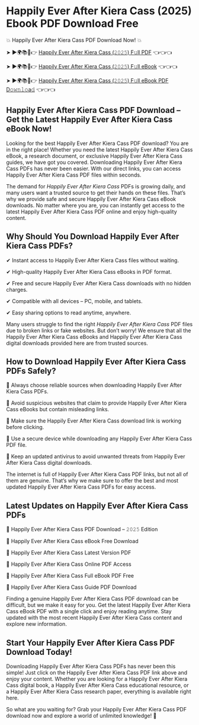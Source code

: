# Happily Ever After Kiera Cass (2025) Ebook PDF Download Free

💥 Happily Ever After Kiera Cass PDF Download Now! 💥

➤ ►🌍📚📱👉 [Happily Ever After Kiera Cass (𝟸𝟶𝟸𝟻) F𝚞ll PDF](https://getpdf.xyz/happily-ever-after-kiera-cass) 👈👈👈


➤ ►🌍📚📱👉 [Happily Ever After Kiera Cass (𝟸𝟶𝟸𝟻) F𝚞ll eBook](https://getpdf.xyz/happily-ever-after-kiera-cass) 👈👈👈


➤ ►🌍📚📱👉 [Happily Ever After Kiera Cass (𝟸𝟶𝟸𝟻) F𝚞ll eBook PDF D𝚘𝚠𝚗𝚕𝚘a𝚍](https://getpdf.xyz/happily-ever-after-kiera-cass) 👈👈👈


## Happily Ever After Kiera Cass PDF Download – Get the Latest Happily Ever After Kiera Cass eBook Now!

Looking for the best Happily Ever After Kiera Cass PDF download? You are in the right place! Whether you need the latest Happily Ever After Kiera Cass eBook, a research document, or exclusive Happily Ever After Kiera Cass guides, we have got you covered. Downloading Happily Ever After Kiera Cass PDFs has never been easier. With our direct links, you can access Happily Ever After Kiera Cass PDF files within seconds.

The demand for *Happily Ever After Kiera Cass* PDFs is growing daily, and many users want a trusted source to get their hands on these files. That’s why we provide safe and secure Happily Ever After Kiera Cass eBook downloads. No matter where you are, you can instantly get access to the latest Happily Ever After Kiera Cass PDF online and enjoy high-quality content.

## Why Should You Download Happily Ever After Kiera Cass PDFs?

✔ Instant access to Happily Ever After Kiera Cass files without waiting.

✔ High-quality Happily Ever After Kiera Cass eBooks in PDF format.

✔ Free and secure Happily Ever After Kiera Cass downloads with no hidden charges.

✔ Compatible with all devices – PC, mobile, and tablets.

✔ Easy sharing options to read anytime, anywhere.

Many users struggle to find the right *Happily Ever After Kiera Cass* PDF files due to broken links or fake websites. But don’t worry! We ensure that all the Happily Ever After Kiera Cass eBooks and Happily Ever After Kiera Cass digital downloads provided here are from trusted sources.

## How to Download Happily Ever After Kiera Cass PDFs Safely?

📌 Always choose reliable sources when downloading Happily Ever After Kiera Cass PDFs.

📌 Avoid suspicious websites that claim to provide Happily Ever After Kiera Cass eBooks but contain misleading links.

📌 Make sure the Happily Ever After Kiera Cass download link is working before clicking.

📌 Use a secure device while downloading any Happily Ever After Kiera Cass PDF file.

📌 Keep an updated antivirus to avoid unwanted threats from Happily Ever After Kiera Cass digital downloads.

The internet is full of Happily Ever After Kiera Cass PDF links, but not all of them are genuine. That’s why we make sure to offer the best and most updated Happily Ever After Kiera Cass PDFs for easy access.

## Latest Updates on Happily Ever After Kiera Cass PDFs

🔹 Happily Ever After Kiera Cass PDF Download – 𝟸𝟶𝟸𝟻 Edition

🔹 Happily Ever After Kiera Cass eBook Free Download

🔹 Happily Ever After Kiera Cass Latest Version PDF

🔹 Happily Ever After Kiera Cass Online PDF Access

🔹 Happily Ever After Kiera Cass Full eBook PDF Free

🔹 Happily Ever After Kiera Cass Guide PDF Download

Finding a genuine Happily Ever After Kiera Cass PDF download can be difficult, but we make it easy for you. Get the latest Happily Ever After Kiera Cass eBook PDF with a single click and enjoy reading anytime. Stay updated with the most recent Happily Ever After Kiera Cass content and explore new information.

## Start Your Happily Ever After Kiera Cass PDF Download Today!

Downloading Happily Ever After Kiera Cass PDFs has never been this simple! Just click on the Happily Ever After Kiera Cass PDF link above and enjoy your content. Whether you are looking for a Happily Ever After Kiera Cass digital book, a Happily Ever After Kiera Cass educational resource, or a Happily Ever After Kiera Cass research paper, everything is available right here.

So what are you waiting for? Grab your Happily Ever After Kiera Cass PDF download now and explore a world of unlimited knowledge! 🚀